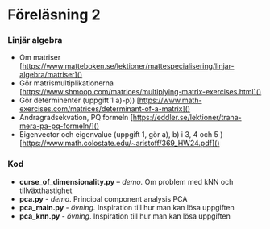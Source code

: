 # Föreläsning 2

### Linjär algebra

* Om matriser [https://www.matteboken.se/lektioner/mattespecialisering/linjar-algebra/matriser]()
* Gör matrismultiplikationerna [https://www.shmoop.com/matrices/multiplying-matrix-exercises.html]()
* Gör determinenter (uppgift 1 a)-p)) [https://www.math-exercises.com/matrices/determinant-of-a-matrix]()
* Andragradsekvation, PQ formeln [https://eddler.se/lektioner/trana-mera-pa-pq-formeln/]()
* Eigenvector och eigenvalue (uppgift 1, gör a), b) i 3, 4 och 5 ) [https://www.math.colostate.edu/~aristoff/369_HW24.pdf]()

### Kod

* **curse_of_dimensionality.py** – *demo.* Om problem med kNN och tillväxthastighet
* **pca.py** - *demo*. Principal component analysis PCA
* **pca_main.py** *- övning.* Inspiration till hur man kan lösa uppgiften
* **pca_knn.py** - *övning*. Inspiration till hur man kan lösa uppgiften
